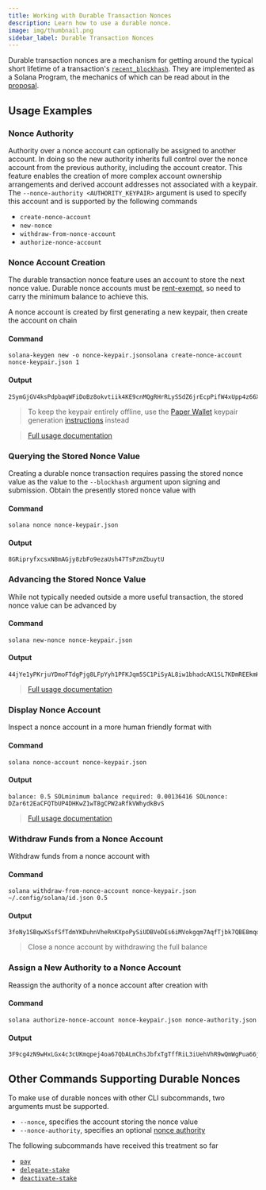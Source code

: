 ```yaml
---
title: Working with Durable Transaction Nonces
description: Learn how to use a durable nonce.
image: img/thumbnail.png
sidebar_label: Durable Transaction Nonces
---
```


Durable transaction nonces are a mechanism for getting around the typical short lifetime of a transaction's [`recent_blockhash`](https://solana.com/docs/core/transactions#recent-blockhash). They are implemented as a Solana Program, the mechanics of which can be read about in the [proposal](/implemented-proposals/durable-tx-nonces).

## Usage Examples

### Nonce Authority

Authority over a nonce account can optionally be assigned to another account. In doing so the new authority inherits full control over the nonce account from the previous authority, including the account creator. This feature enables the creation of more complex account ownership arrangements and derived account addresses not associated with a keypair. The `--nonce-authority <AUTHORITY_KEYPAIR>` argument is used to specify this account and is supported by the following commands

- `create-nonce-account`
- `new-nonce`
- `withdraw-from-nonce-account`
- `authorize-nonce-account`

### Nonce Account Creation

The durable transaction nonce feature uses an account to store the next nonce value. Durable nonce accounts must be [rent-exempt](/implemented-proposals/rent#two-tiered-rent-regime), so need to carry the minimum balance to achieve this.

A nonce account is created by first generating a new keypair, then create the account on chain

#### Command

    solana-keygen new -o nonce-keypair.jsonsolana create-nonce-account nonce-keypair.json 1

#### Output

    2SymGjGV4ksPdpbaqWFiDoBz8okvtiik4KE9cnMQgRHrRLySSdZ6jrEcpPifW4xUpp4z66XM9d9wM48sA7peG2XL

> To keep the keypair entirely offline, use the [Paper Wallet](/cli/wallets/paper) keypair generation [instructions](/cli/wallets/paper#seed-phrase-generation) instead

> [Full usage documentation](/cli/usage#solana-create-nonce-account)

### Querying the Stored Nonce Value

Creating a durable nonce transaction requires passing the stored nonce value as the value to the `--blockhash` argument upon signing and submission. Obtain the presently stored nonce value with

#### Command

    solana nonce nonce-keypair.json

#### Output

    8GRipryfxcsxN8mAGjy8zbFo9ezaUsh47TsPzmZbuytU

### Advancing the Stored Nonce Value

While not typically needed outside a more useful transaction, the stored nonce value can be advanced by

#### Command

    solana new-nonce nonce-keypair.json

#### Output

    44jYe1yPKrjuYDmoFTdgPjg8LFpYyh1PFKJqm5SC1PiSyAL8iw1bhadcAX1SL7KDmREEkmHpYvreKoNv6fZgfvUK

> [Full usage documentation](/cli/usage#solana-new-nonce)

### Display Nonce Account

Inspect a nonce account in a more human friendly format with

#### Command

    solana nonce-account nonce-keypair.json

#### Output

    balance: 0.5 SOLminimum balance required: 0.00136416 SOLnonce: DZar6t2EaCFQTbUP4DHKwZ1wT8gCPW2aRfkVWhydkBvS

> [Full usage documentation](/cli/usage#solana-nonce-account)

### Withdraw Funds from a Nonce Account

Withdraw funds from a nonce account with

#### Command

    solana withdraw-from-nonce-account nonce-keypair.json ~/.config/solana/id.json 0.5

#### Output

    3foNy1SBqwXSsfSfTdmYKDuhnVheRnKXpoPySiUDBVeDEs6iMVokgqm7AqfTjbk7QBE8mqomvMUMNQhtdMvFLide

> Close a nonce account by withdrawing the full balance

### Assign a New Authority to a Nonce Account

Reassign the authority of a nonce account after creation with

#### Command

    solana authorize-nonce-account nonce-keypair.json nonce-authority.json

#### Output

    3F9cg4zN9wHxLGx4c3cUKmqpej4oa67QbALmChsJbfxTgTffRiL3iUehVhR9wQmWgPua66jPuAYeL1K2pYYjbNoT

## Other Commands Supporting Durable Nonces

To make use of durable nonces with other CLI subcommands, two arguments must be supported.

- `--nonce`, specifies the account storing the nonce value
- `--nonce-authority`, specifies an optional [nonce authority](#nonce-authority)

The following subcommands have received this treatment so far

- [`pay`](/cli/usage#solana-pay)
- [`delegate-stake`](/cli/usage#solana-delegate-stake)
- [`deactivate-stake`](/cli/usage#solana-deactivate-stake)

<!-- ### Example Pay Using Durable Nonce

Here we demonstrate Alice paying Bob 1 SOL using a durable nonce. The procedure is the same for all subcommands supporting durable nonces

#### Create accounts

First we need some accounts for Alice, Alice's nonce and Bob

    $ solana-keygen new -o alice.json$ solana-keygen new -o nonce.json$ solana-keygen new -o bob.json

#### Fund Alice's account

Alice will need some funds to create a nonce account and send to Bob. Airdrop her some SOL

    $ solana airdrop -k alice.json 11 SOL

#### Create Alice's nonce account

Now Alice needs a nonce account. Create one

> Here, no separate [nonce authority](#nonce-authority) is employed, so `alice.json` has full authority over the nonce account

    $ solana create-nonce-account -k alice.json nonce.json 0.13KPZr96BTsL3hqera9up82KAU462Gz31xjqJ6eHUAjF935Yf8i1kmfEbo6SVbNaACKE5z6gySrNjVRvmS8DcPuwV

#### A failed first attempt to pay Bob

Alice attempts to pay Bob, but takes too long to sign. The specified blockhash expires and the transaction fails

    $ solana transfer -k alice.json --blockhash expiredDTaxfagttWjQweib42b6ZHADSx94Tw8gHx11 bob.json 0.01[2020-01-02T18:48:28.462911000Z ERROR solana_cli::cli] Io(Custom { kind: Other, error: "Transaction \"33gQQaoPc9jWePMvDAeyJpcnSPiGUAdtVg8zREWv4GiKjkcGNufgpcbFyRKRrA25NkgjZySEeKue5rawyeH5TzsV\" failed: None" })Error: Io(Custom { kind: Other, error: "Transaction \"33gQQaoPc9jWePMvDAeyJpcnSPiGUAdtVg8zREWv4GiKjkcGNufgpcbFyRKRrA25NkgjZySEeKue5rawyeH5TzsV\" failed: None" })

#### Nonce to the rescue!

Alice retries the transaction, this time specifying her nonce account and the blockhash stored there

> Remember, `alice.json` is the [nonce authority](#nonce-authority) in this example

    $ solana nonce-account nonce.jsonbalance: 0.1 SOLminimum balance required: 0.00136416 SOLnonce: F7vmkY3DTaxfagttWjQweib42b6ZHADSx94Tw8gHx3W7

    $ solana transfer -k alice.json --blockhash F7vmkY3DTaxfagttWjQweib42b6ZHADSx94Tw8gHx3W7 --nonce nonce.json bob.json 0.01HR1368UKHVZyenmH7yVz5sBAijV6XAPeWbEiXEGVYQorRMcoijeNAbzZqEZiH8cDB8tk65ckqeegFjK8dHwNFgQ

#### Success!

The transaction succeeds! Bob receives 0.01 SOL from Alice and Alice's stored nonce advances to a new value

    $ solana balance -k bob.json0.01 SOL

    $ solana nonce-account nonce.jsonbalance: 0.1 SOLminimum balance required: 0.00136416 SOLnonce: 6bjroqDcZgTv6Vavhqf81oBHTv3aMnX19UTB51YhAZnN -->
